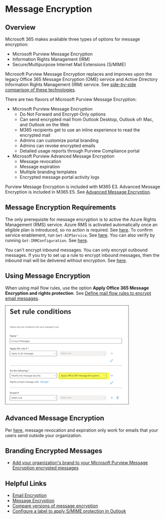 # Message Encryption

## Overview

Microsoft 365 makes available three types of options for message encryption:

- Microsoft Purview Message Encryption
- Information Rights Management (IRM)
- Secure/Multipurpose Internet Mail Extensions (S/MIME)

Microsoft Purview Message Encryption replaces and improves upon the legacy Office 365 Message Encryption (OME) service and Active Directory Information Rights Management (IRM) service. See [side-by-side comparison of these technologies](https://learn.microsoft.com/en-us/purview/ome-version-comparison#side-by-side-comparison-of-message-encryption-features-and-capabilities).

There are two flavors of Microsoft Purview Message Encryption:

- Microsoft Purview Message Encryption
  - Do Not Forward and Encrypt-Only options
  - Can send encrypted mail from Outlook Desktop, Outlook ofr Mac, and Outlook on the Web
  - M365 recipients get to use an inline experience to read the encrypted mail
  - Admins can customize portal branding
  - Admins can revoke encrypted emails
  - Detailed usage reports through Purview Compliance portal
- Microsoft Purview Advanced Message Encryption
  - Message revocation
  - Message expiration
  - Multiple branding templates
  - Encrypted message portal activity logs

Purview Message Encryption is included with M365 E3. Advanced Message Encryption is included in M365 E5. See [Advanced Message Encryption](https://learn.microsoft.com/en-us/purview/ome-advanced-message-encryption).

## Message Encryption Requirements

The only prerequisite for message encryption is to active the Azure Rights Management (RMS) service. Azure RMS is activated automatically once an eligible plan is introduced, so no action is required.  See [here](https://learn.microsoft.com/en-us/purview/set-up-new-message-encryption-capabilities#verify-that-azure-rights-management-is-active). To confirm service enablement, run `Get-AIPService`. See [here](https://learn.microsoft.com/en-us/azure/information-protection/activate-service#activate-protection-via-powershell). You can also verify by running `Get-IRMConfiguration`.  See [here](https://learn.microsoft.com/en-us/purview/set-up-new-message-encryption-capabilities#verify-microsoft-purview-message-encryption-configuration-in-exchange-online-powershell).

You can't encrypt inbound messages. You can only encrypt outbound messages. If you try to set up a rule to encrypt inbound messages, then the inbound mail will be delivered without encryption. See [here](https://learn.microsoft.com/en-us/purview/define-mail-flow-rules-to-encrypt-email).

## Using Message Encryption

When using mail flow rules, use the option **Apply Office 365 Message Encryption and rights protection**. See [Define mail flow rules to encrypt email messages](https://learn.microsoft.com/en-us/purview/define-mail-flow-rules-to-encrypt-email).

<img src='../img/20231251-035100.png' width='400px'>

## Advanced Message Encryption

Per [here](https://learn.microsoft.com/en-us/purview/ome#:~:text=Message%20revocation%20and%20expiration%20only%20work%20for%20emails%20that%20your%20users%20send%20to%20recipients%20outside%20your%20organization.), message revocation and expiration only work for emails that your users send outside your organization.  

## Branding Encrypted Messages

- [Add your organization's brand to your Microsoft Purview Message Encryption encrypted messages](https://learn.microsoft.com/en-us/purview/add-your-organization-brand-to-encrypted-messages)

## Helpful Links

- [Email Encryption](https://learn.microsoft.com/en-us/purview/email-encryption)
- [Message Encryption](https://learn.microsoft.com/en-us/purview/ome)
- [Compare versions of message encryption](https://learn.microsoft.com/en-us/purview/ome-version-comparison)
- [Configure a label to apply S/MIME protection in Outlook](https://learn.microsoft.com/en-us/purview/sensitivity-labels-office-apps#configure-a-label-to-apply-smime-protection-in-outlook)

